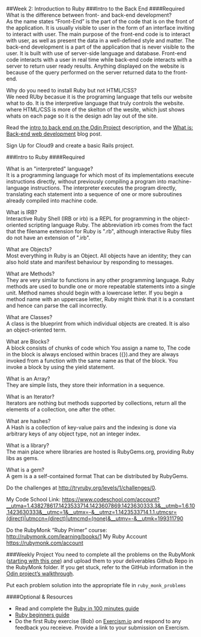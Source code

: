 ##Week 2: Introduction to Ruby
###Intro to the Back End
####Required
What is the difference between front- and back-end development?  
As the name states “Front-End” is the part of the code that is on the front of the application. It is usually visible to user in the form of an interface inviting to interact with user. The main purpose of the front-end code is to interact with user, as well as present the data in a well-defined style and matter. The back-end development is a part of the application that is never visible to the user. It is built with use of server-side language and database. Front-end code interacts with a user in real time while back-end code interacts with a server to return user ready results. Anything displayed on the website is because of the query performed on the server returned data to the front-end.<br>

Why do you need to install Ruby but not HTML/CSS?  
We need RUby becasue it is the programing language that tells our website what to do. It is the interpretive language that truly controls the website. where HTML/CSS is more of the skelton of the wesite, which just shows whats on each page so it is the design adn lay out of the site.     

Read the [intro to back end on the Odin Project](http://www.theodinproject.com/web-development-101/introduction-to-the-back-end) description, and the [What is: Back-end web development](http://blog.generalassemb.ly/what-is-back-end-web-development/) blog post.

Sign Up for Cloud9 and create a basic Rails project.

###Intro to Ruby
####Required

What is an "interpreted" language?  
It is a programming language for which most of its implementations execute instructions directly, without previously compiling a program into machine-language instructions. The interpreter executes the program directly, translating each statement into a sequence of one or more subroutines already compiled into machine code.<br>

What is IRB?  
Interactive Ruby Shell (IRB or irb) is a REPL for programming in the object-oriented scripting language Ruby. The abbreviation irb comes from the fact that the filename extension for Ruby is ".rb", although interactive Ruby files do not have an extension of ".irb".<br>

What are Objects?  
Most everything in Ruby is an Object. All objects have an identity; they can also hold state and manifest behaviour by responding to messages. <br>  

What are Methods?  
They are very similar to functions in any other programming language. Ruby methods are used to bundle one or more repeatable statements into a single unit. Method names should begin with a lowercase letter. If you begin a method name with an uppercase letter, Ruby might think that it is a constant and hence can parse the call incorrectly. <br>

What are Classes?    
A class is the blueprint from which individual objects are created. It is also an object-oriented term.<br>

What are Blocks?  
A block consists of chunks of code which You assign a name to, The code in the block is always enclosed within braces ({}).and they are always invoked from a function with the same name as that of the block. You invoke a block by using the yield statement.<br>

What is an Array?  
They are simple lists, they store their information in a sequence.<br>

What is an Iterator?    
Iterators are nothing but methods supported by collections, return all the elements of a collection, one after the other. <br>

What are hashes?    
A Hash is a collection of key-value pairs and the indexing is done via arbitrary keys of any object type, not an integer index.<br>

What is a library?    
The main place where libraries are hosted is RubyGems.org, providing Ruby libs as gems.<br>

What is a gem?  
A gem is a  a self-contained format That can be distributed by RubyGems.

Do the challenges at http://tryruby.org/levels/1/challenges/0.

My Code School Link:   https://www.codeschool.com/account?__utma=1.438278617.1423533714.1423607869.1423630333.3&__utmb=1.6.10.1423630333&__utmc=1&__utmx=-&__utmz=1.1423533714.1.1.utmcsr=(direct)|utmccn=(direct)|utmcmd=(none)&__utmv=-&__utmk=199311790

Do the RubyMonk “Ruby Primer” course: http://rubymonk.com/learning/books/1
My Ruby Account https://rubymonk.com/account

###Weekly Project
You need to complete all the problems on the RubyMonk ([starting with this one](http://rubymonk.com/learning/books/1-ruby-primer/problems/9-calculator)) and upload them to your deliverables Github Repo in the RubyMonk folder. If you get stuck, refer to the GitHub information in the [Odin project’s walkthrough](http://www.theodinproject.com/web-development-101/html-css).

Put each problem solution into the appropriate file in `ruby_monk_problems`

####Optional & Resources
 - Read and complete the [Ruby in 100 minutes guide](http://tutorials.jumpstartlab.com/projects/ruby\_in\_100_minutes.html)
 - [Ruby beginners guide](https://hackhands.com/beginners-guide-ruby/)
 - Do the first Ruby exercise (Bob) on [Exercism.io](http://exercism.io/) and respond to any
   feedback you receieve.  Provide a link to your submission on
   Exercism.

